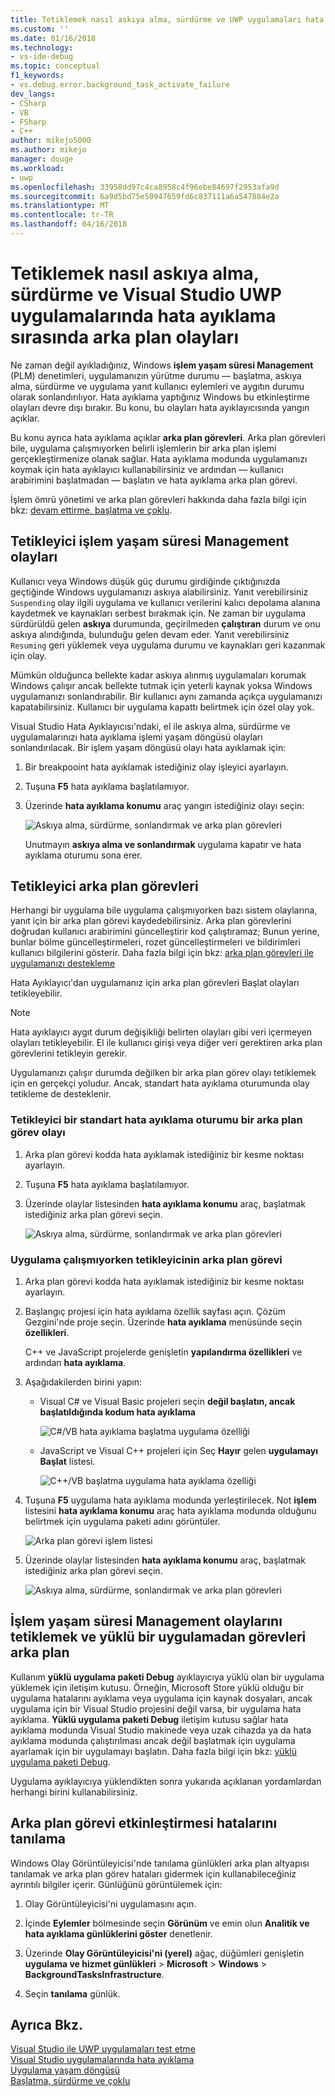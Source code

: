 ```yaml
---
title: Tetiklemek nasıl askıya alma, sürdürme ve UWP uygulamaları hata ayıklama sırasında arka plan olaylarını | Microsoft Docs
ms.custom: ''
ms.date: 01/16/2018
ms.technology:
- vs-ide-debug
ms.topic: conceptual
f1_keywords:
- vs.debug.error.background_task_activate_failure
dev_langs:
- CSharp
- VB
- FSharp
- C++
author: mikejo5000
ms.author: mikejo
manager: douge
ms.workload:
- uwp
ms.openlocfilehash: 33958dd97c4ca8958c4f96ebe84697f2953afa9d
ms.sourcegitcommit: 6a9d5bd75e50947659fd6c837111a6a547884e2a
ms.translationtype: MT
ms.contentlocale: tr-TR
ms.lasthandoff: 04/16/2018
---
```

# <a name="how-to-trigger-suspend-resume-and-background-events-while-debugging-uwp-apps-in-visual-studio"></a>Tetiklemek nasıl askıya alma, sürdürme ve Visual Studio UWP uygulamalarında hata ayıklama sırasında arka plan olayları
Ne zaman değil ayıkladığınız, Windows **işlem yaşam süresi Management** (PLM) denetimleri, uygulamanızın yürütme durumu — başlatma, askıya alma, sürdürme ve uygulama yanıt kullanıcı eylemleri ve aygıtın durumu olarak sonlandırılıyor. Hata ayıklama yaptığınız Windows bu etkinleştirme olayları devre dışı bırakır. Bu konu, bu olayları hata ayıklayıcısında yangın açıklar.  
  
 Bu konu ayrıca hata ayıklama açıklar **arka plan görevleri**. Arka plan görevleri bile, uygulama çalışmıyorken belirli işlemlerin bir arka plan işlemi gerçekleştirmenize olanak sağlar. Hata ayıklama modunda uygulamanızı koymak için hata ayıklayıcı kullanabilirsiniz ve ardından — kullanıcı arabirimini başlatmadan — başlatın ve hata ayıklama arka plan görevi.  
  
 İşlem ömrü yönetimi ve arka plan görevleri hakkında daha fazla bilgi için bkz: [devam ettirme, başlatma ve çoklu](/windows/uwp/launch-resume/index).  
  
##  <a name="BKMK_Trigger_Process_Lifecycle_Management_events"></a> Tetikleyici işlem yaşam süresi Management olayları  
 Kullanıcı veya Windows düşük güç durumu girdiğinde çıktığınızda geçtiğinde Windows uygulamanızı askıya alabilirsiniz. Yanıt verebilirsiniz `Suspending` olay ilgili uygulama ve kullanıcı verilerini kalıcı depolama alanına kaydetmek ve kaynakları serbest bırakmak için. Ne zaman bir uygulama sürdürüldü gelen **askıya** durumunda, geçirilmeden **çalıştıran** durum ve onu askıya alındığında, bulunduğu gelen devam eder. Yanıt verebilirsiniz `Resuming` geri yüklemek veya uygulama durumu ve kaynakları geri kazanmak için olay.  
  
 Mümkün olduğunca bellekte kadar askıya alınmış uygulamaları korumak Windows çalışır ancak bellekte tutmak için yeterli kaynak yoksa Windows uygulamanızı sonlandırabilir. Bir kullanıcı aynı zamanda açıkça uygulamanızı kapatabilirsiniz. Kullanıcı bir uygulama kapattı belirtmek için özel olay yok.  
  
 Visual Studio Hata Ayıklayıcısı'ndaki, el ile askıya alma, sürdürme ve uygulamalarınızı hata ayıklama işlemi yaşam döngüsü olayları sonlandırılacak. Bir işlem yaşam döngüsü olayı hata ayıklamak için:  
  
1.  Bir breakpooint hata ayıklamak istediğiniz olay işleyici ayarlayın.  
  
2.  Tuşuna **F5** hata ayıklama başlatılamıyor.  
  
3.  Üzerinde **hata ayıklama konumu** araç yangın istediğiniz olayı seçin:  
  
     ![Askıya alma, sürdürme, sonlandırmak ve arka plan görevleri](../debugger/media/dbg_suspendresumebackground.png "DBG_SuspendResumeBackground")  
  
     Unutmayın **askıya alma ve sonlandırmak** uygulama kapatır ve hata ayıklama oturumu sona erer.  
  
##  <a name="BKMK_Trigger_background_tasks"></a> Tetikleyici arka plan görevleri  
 Herhangi bir uygulama bile uygulama çalışmıyorken bazı sistem olaylarına, yanıt için bir arka plan görevi kaydedebilirsiniz. Arka plan görevlerini doğrudan kullanıcı arabirimini güncelleştirir kod çalıştıramaz; Bunun yerine, bunlar bölme güncelleştirmeleri, rozet güncelleştirmeleri ve bildirimleri kullanıcı bilgilerini gösterir. Daha fazla bilgi için bkz: [arka plan görevleri ile uygulamanızı destekleme](http://msdn.microsoft.com/en-us/4c7bb148-eb1f-4640-865e-41f627a46e8e)  
  
 Hata Ayıklayıcı'dan uygulamanız için arka plan görevleri Başlat olayları tetikleyebilir.  
  
> [!NOTE]
>  Hata ayıklayıcı aygıt durum değişikliği belirten olayları gibi veri içermeyen olayları tetikleyebilir. El ile kullanıcı girişi veya diğer veri gerektiren arka plan görevlerini tetikleyin gerekir.  
  
 Uygulamanızı çalışır durumda değilken bir arka plan görev olayı tetiklemek için en gerçekçi yoludur. Ancak, standart hata ayıklama oturumunda olay tetikleme de desteklenir.  
  
###  <a name="BKMK_Trigger_a_background_task_event_from_a_standard_debug_session"></a> Tetikleyici bir standart hata ayıklama oturumu bir arka plan görev olayı  
  
1.  Arka plan görevi kodda hata ayıklamak istediğiniz bir kesme noktası ayarlayın.  
  
2.  Tuşuna **F5** hata ayıklama başlatılamıyor.  
  
3.  Üzerinde olaylar listesinden **hata ayıklama konumu** araç, başlatmak istediğiniz arka plan görevi seçin.  
  
     ![Askıya alma, sürdürme, sonlandırmak ve arka plan görevleri](../debugger/media/dbg_suspendresumebackground.png "DBG_SuspendResumeBackground")  
  
###  <a name="BKMK_Trigger_a_background_task_when_the_app_is_not_running"></a> Uygulama çalışmıyorken tetikleyicinin arka plan görevi  
  
1.  Arka plan görevi kodda hata ayıklamak istediğiniz bir kesme noktası ayarlayın.  
  
2.  Başlangıç projesi için hata ayıklama özellik sayfası açın. Çözüm Gezgini'nde proje seçin. Üzerinde **hata ayıklama** menüsünde seçin **özellikleri**.  
  
     C++ ve JavaScript projelerde genişletin **yapılandırma özellikleri** ve ardından **hata ayıklama**.  
  
3.  Aşağıdakilerden birini yapın:  
  
    -   Visual C# ve Visual Basic projeleri seçin **değil başlatın, ancak başlatıldığında kodum hata ayıklama**  
  
         ![C&#35;&#47;VB hata ayıklama başlatma uygulama özelliği](../debugger/media/dbg_csvb_dontlaunchapp.png "DBG_CsVb_DontLaunchApp")  
  
    -   JavaScript ve Visual C++ projeleri için Seç **Hayır** gelen **uygulamayı Başlat** listesi.  
  
         ![C&#43;&#43;&#47;VB başlatma uygulama hata ayıklama özelliği](../debugger/media/dbg_cppjs_dontlaunchapp.png "DBG_CppJs_DontLaunchApp")  
  
4.  Tuşuna **F5** uygulama hata ayıklama modunda yerleştirilecek. Not **işlem** listesini **hata ayıklama konumu** araç hata ayıklama modunda olduğunu belirtmek için uygulama paketi adını görüntüler.  
  
     ![Arka plan görevi işlem listesi](../debugger/media/dbg_backgroundtask_processlist.png "DBG_BackgroundTask_ProcessList")  
  
5.  Üzerinde olaylar listesinden **hata ayıklama konumu** araç, başlatmak istediğiniz arka plan görevi seçin.  
  
     ![Askıya alma, sürdürme, sonlandırmak ve arka plan görevleri](../debugger/media/dbg_suspendresumebackground.png "DBG_SuspendResumeBackground")  
  
##  <a name="BKMK_Trigger_Process_Lifetime_Management_events_and_background_tasks_from_an_installed_app"></a> İşlem yaşam süresi Management olaylarını tetiklemek ve yüklü bir uygulamadan görevleri arka plan  
 Kullanım **yüklü uygulama paketi Debug** ayıklayıcıya yüklü olan bir uygulama yüklemek için iletişim kutusu. Örneğin, Microsoft Store yüklü olduğu bir uygulama hatalarını ayıklama veya uygulama için kaynak dosyaları, ancak uygulama için bir Visual Studio projesini değil varsa, bir uygulama hata ayıklama. **Yüklü uygulama paketi Debug** iletişim kutusu sağlar hata ayıklama modunda Visual Studio makinede veya uzak cihazda ya da hata ayıklama modunda çalıştırılması ancak değil başlatmak için uygulama ayarlamak için bir uygulamayı başlatın. Daha fazla bilgi için bkz: [yüklü uygulama paketi Debug](../debugger/debug-installed-app-package.md).
  
 Uygulama ayıklayıcıya yüklendikten sonra yukarıda açıklanan yordamlardan herhangi birini kullanabilirsiniz.  
  
##  <a name="BKMK_Diagnosing_background_task_activation_errors"></a> Arka plan görevi etkinleştirmesi hatalarını tanılama  
 Windows Olay Görüntüleyicisi'nde tanılama günlükleri arka plan altyapısı tanılamak ve arka plan görev hataları gidermek için kullanabileceğiniz ayrıntılı bilgiler içerir. Günlüğünü görüntülemek için:  
  
1.  Olay Görüntüleyicisi'ni uygulamasını açın.  
  
2.  İçinde **Eylemler** bölmesinde seçin **Görünüm** ve emin olun **Analitik ve hata ayıklama günlüklerini göster** denetlenir.  
  
3.  Üzerinde **Olay Görüntüleyicisi'ni (yerel)** ağaç, düğümleri genişletin **uygulama ve hizmet günlükleri** > **Microsoft** > **Windows**   >  **BackgroundTasksInfrastructure**.  
  
4.  Seçin **tanılama** günlük.  
  
## <a name="see-also"></a>Ayrıca Bkz.  
 [Visual Studio ile UWP uygulamaları test etme](../test/testing-store-apps-with-visual-studio.md)   
 [Visual Studio uygulamalarında hata ayıklama](../debugger/debug-store-apps-in-visual-studio.md)   
 [Uygulama yaşam döngüsü](/windows/uwp/launch-resume/app-lifecycle)   
 [Başlatma, sürdürme ve çoklu](/windows/uwp/launch-resume/index)